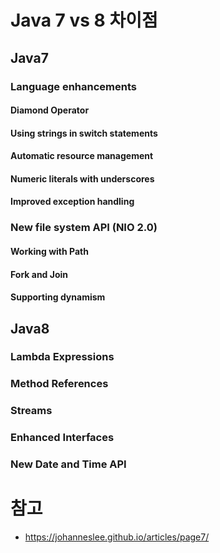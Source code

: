 # Java 7 vs 8 차이점

## Java7

### Language enhancements

#### Diamond Operator



#### Using strings in switch statements



#### Automatic resource management



#### Numeric literals with underscores



#### Improved exception handling



### New file system API (NIO 2.0)

#### Working with Path



#### Fork and Join



#### Supporting dynamism



## Java8

### Lambda Expressions



### Method References



### Streams



### Enhanced Interfaces



### New Date and Time API



# 참고

- https://johanneslee.github.io/articles/page7/



